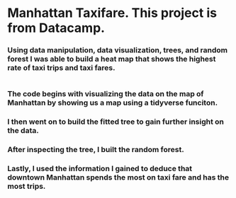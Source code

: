 # Manhattan Taxifare. This project is from Datacamp.

<h3> Using data manipulation, data visualization, trees, and random forest I was able to build a heat map that shows the highest rate of taxi trips and taxi fares.

# <h3> The code begins with visualizing the data on the map of Manhattan by showing us a map using a tidyverse funciton.
<h3> I then went on to build the fitted tree to gain further insight on the data.
  
<h3> After inspecting the tree, I built the random forest.
  
<h3> Lastly, I used the information I gained to deduce that downtown Manhattan spends the most on taxi fare and has the most trips.
